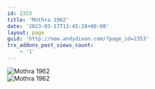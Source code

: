 ```yaml
---
id: 2353
title: 'Mothra 1962'
date: '2023-03-17T13:45:28+00:00'
layout: page
guid: 'http://new.andydixon.com/?page_id=2353'
trx_addons_post_views_count:
    - '1'
---
```


![Mothra 1962](https://i0.wp.com/assets.g8x2.ldn.idrivee2-23.com/posters/Mothra%201962%2001.jpg?w=1200&ssl=1 "Mothra 1962")  
![Mothra 1962](https://i0.wp.com/assets.g8x2.ldn.idrivee2-23.com/posters/Mothra%201962%2002.jpg?w=1200&ssl=1 "Mothra 1962")